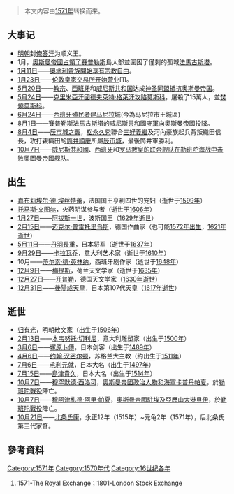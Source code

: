 > 本文内容由[1571年](https://zh.wikipedia.org/wiki/1571年)转换而来。


## 大事记

  - [明朝](../Page/明朝.md "wikilink")封[俺答汗](../Page/俺答汗.md "wikilink")为顺义王。
  - 1月，[奧斯曼帝國占領了](https://zh.wikipedia.org/wiki/奧斯曼帝國 "wikilink")[賽普勒斯](../Page/賽普勒斯.md "wikilink")島大部並圍困了僅剩的孤城[法馬古斯塔](https://zh.wikipedia.org/wiki/法馬古斯塔 "wikilink")。
  - [1月11日](../Page/1月11日.md "wikilink")——[奧地利貴族開始享有](https://zh.wikipedia.org/wiki/奧地利 "wikilink")[宗教自由](../Page/宗教自由.md "wikilink")。
  - [1月23日](../Page/1月23日.md "wikilink")——[伦敦皇家交易所开始营业](../Page/伦敦证券交易所.md "wikilink")\[1\]。
  - [5月20日](../Page/5月20日.md "wikilink")——[教宗](../Page/教宗.md "wikilink")、[西班牙](../Page/西班牙.md "wikilink")和[威尼斯共和国](../Page/威尼斯共和国.md "wikilink")达成[神圣同盟抵抗](https://zh.wikipedia.org/wiki/神圣同盟_\(1571年\) "wikilink")[奥斯曼帝国](../Page/奥斯曼帝国.md "wikilink")。
  - [5月24日](../Page/5月24日.md "wikilink")——[克里米亞汗國](../Page/克里米亞汗國.md "wikilink")[德夫萊特·格萊汗攻陷](https://zh.wikipedia.org/wiki/德夫萊特·格萊 "wikilink")[莫斯科](../Page/莫斯科.md "wikilink")，屠殺了15萬人，並[焚燒莫斯科](https://zh.wikipedia.org/wiki/焚燒莫斯科 "wikilink")。
  - [6月24日](../Page/6月24日.md "wikilink")——[西班牙](../Page/西班牙.md "wikilink")[殖民者建](https://zh.wikipedia.org/wiki/殖民者 "wikilink")[马尼拉](../Page/马尼拉.md "wikilink")城(今為马尼拉市王城區)
  - [8月1日](../Page/8月1日.md "wikilink")——[賽普勒斯](../Page/賽普勒斯.md "wikilink")[法馬古斯塔的](https://zh.wikipedia.org/wiki/法馬古斯塔 "wikilink")[威尼斯共和國守軍向](https://zh.wikipedia.org/wiki/威尼斯共和國 "wikilink")[奧斯曼帝國投降](https://zh.wikipedia.org/wiki/奧斯曼帝國 "wikilink")。
  - [8月4日](../Page/8月4日.md "wikilink")——[辰市城之戰](../Page/辰市城之戰.md "wikilink")，[松永久秀](../Page/松永久秀.md "wikilink")聯合[三好義繼](../Page/三好義繼.md "wikilink")及河內豪族起兵背叛織田信長，攻打親織田的[筒井順慶](../Page/筒井順慶.md "wikilink")所屬[辰市城](https://zh.wikipedia.org/wiki/辰市城 "wikilink")，最後筒井軍勝利。
  - [10月7日](../Page/10月7日.md "wikilink")——[威尼斯共和國](https://zh.wikipedia.org/wiki/威尼斯共和國 "wikilink")、[西班牙](../Page/西班牙.md "wikilink")和[罗马教皇的联合舰队在](https://zh.wikipedia.org/wiki/罗马教皇 "wikilink")[勒班陀海战中击败](https://zh.wikipedia.org/wiki/勒班陀战役 "wikilink")[奧圖曼帝國舰队](https://zh.wikipedia.org/wiki/奧圖曼帝國 "wikilink")。

## 出生

  - [嘉布莉埃尔·德·埃丝特蕾](https://zh.wikipedia.org/wiki/嘉布莉埃尔·德·埃丝特蕾 "wikilink")，法国国王亨利四世的宠妇（逝世于[1599年](https://zh.wikipedia.org/wiki/1599年 "wikilink")）
  - [托马斯·文图尔](https://zh.wikipedia.org/wiki/托马斯·文图尔 "wikilink")，火药阴谋参与者（逝世于[1606年](https://zh.wikipedia.org/wiki/1606年 "wikilink")）
  - [1月27日](../Page/1月27日.md "wikilink")——[阿拔斯一世](../Page/阿拔斯一世_\(波斯\).md "wikilink")，波斯国王（[1629年逝世](https://zh.wikipedia.org/wiki/1629年 "wikilink")）
  - [2月15日](../Page/2月15日.md "wikilink")——[迈克尔·普雷托里乌斯](https://zh.wikipedia.org/wiki/迈克尔·普雷托里乌斯 "wikilink")，德国作曲家（也可能[1572年出生](https://zh.wikipedia.org/wiki/1572年 "wikilink")，[1621年逝世](https://zh.wikipedia.org/wiki/1621年 "wikilink")）
  - [5月11日](../Page/5月11日.md "wikilink")——[丹羽長重](../Page/丹羽長重.md "wikilink")，日本将军（逝世于[1637年](https://zh.wikipedia.org/wiki/1637年 "wikilink")）
  - [9月29日](../Page/9月29日.md "wikilink")——[卡拉瓦乔](../Page/卡拉瓦乔.md "wikilink")，意大利艺术家（逝世于[1610年](https://zh.wikipedia.org/wiki/1610年 "wikilink")）
  - 10月——[蒂尔索·德·萸林纳](https://zh.wikipedia.org/wiki/蒂尔索·德·萸林纳 "wikilink")，西班牙剧作家（逝世于[1648年](https://zh.wikipedia.org/wiki/1648年 "wikilink")）
  - [12月9日](../Page/12月9日.md "wikilink")——[梅提斯](https://zh.wikipedia.org/wiki/梅提斯 "wikilink")，荷兰天文学家（逝世于[1635年](https://zh.wikipedia.org/wiki/1635年 "wikilink")）
  - [12月27日](../Page/12月27日.md "wikilink")——[开普勒](../Page/约翰内斯·开普勒.md "wikilink")，德国天文学家（[1630年逝世](https://zh.wikipedia.org/wiki/1630年 "wikilink")）
  - [12月31日](../Page/12月31日.md "wikilink")——[後陽成天皇](../Page/後陽成天皇.md "wikilink")，日本第107代天皇（[1617年逝世](https://zh.wikipedia.org/wiki/1617年 "wikilink")）

## 逝世

  - [归有光](../Page/归有光.md "wikilink")，明朝散文家（出生于[1506年](../Page/1506年.md "wikilink")）
  - [2月13日](../Page/2月13日.md "wikilink")——[本韦努托·切利尼](../Page/本韦努托·切利尼.md "wikilink")，意大利雕塑家（出生于[1500年](../Page/1500年.md "wikilink")）
  - [3月6日](../Page/3月6日.md "wikilink")——[塚原卜傳](../Page/塚原卜傳.md "wikilink")，日本剑客（出生于[1489年](https://zh.wikipedia.org/wiki/1489年 "wikilink")）
  - [4月6日](../Page/4月6日.md "wikilink")——[约翰·汉密尔顿](../Page/约翰·汉密尔顿.md "wikilink")，苏格兰大主教（约出生于[1511年](https://zh.wikipedia.org/wiki/1511年 "wikilink")）
  - [7月6日](https://zh.wikipedia.org/wiki/7月6日 "wikilink")——[毛利元就](../Page/毛利元就.md "wikilink")，日本大名（出生于[1497年](https://zh.wikipedia.org/wiki/1497年 "wikilink")）
  - [7月15日](https://zh.wikipedia.org/wiki/7月15日 "wikilink")——[島津貴久](../Page/島津貴久.md "wikilink")，日本大名（出生于[1514年](https://zh.wikipedia.org/wiki/1514年 "wikilink")）
  - [10月7日](../Page/10月7日.md "wikilink")——[穆罕默德·西洛可](https://zh.wikipedia.org/wiki/穆罕默德·西洛可 "wikilink")，[奧斯曼帝國政治人物和海軍](https://zh.wikipedia.org/wiki/奧斯曼帝國 "wikilink")[卡普丹帕夏](../Page/卡普丹帕夏.md "wikilink")，於[勒班陀戰役](../Page/勒班陀戰役.md "wikilink")陣亡。
  - [10月7日](../Page/10月7日.md "wikilink")——[穆阿津札德·阿里·帕夏](https://zh.wikipedia.org/wiki/穆阿津札德·阿里·帕夏 "wikilink")，[奧斯曼帝國駐](https://zh.wikipedia.org/wiki/奧斯曼帝國 "wikilink")[埃及](../Page/埃及.md "wikilink")[亞歷山大港](https://zh.wikipedia.org/wiki/亞歷山大港 "wikilink")[貝伊](https://zh.wikipedia.org/wiki/貝伊 "wikilink")，於[勒班陀戰役](../Page/勒班陀戰役.md "wikilink")陣亡。
  - [10月21日](../Page/10月21日.md "wikilink")——[北条氏康](https://zh.wikipedia.org/wiki/北条氏康 "wikilink")，永正12年（1515年）\~元龟2年（1571年），后北条氏第三代家督。

## 參考資料

[Category:1571年](https://zh.wikipedia.org/wiki/Category:1571年 "wikilink") [Category:1570年代](https://zh.wikipedia.org/wiki/Category:1570年代 "wikilink") [Category:16世纪各年](https://zh.wikipedia.org/wiki/Category:16世纪各年 "wikilink")

1.  1571-The Royal Exchange；1801-London Stock Exchange